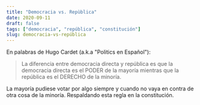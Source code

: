 ```yaml
---
title: "Democracia vs. Repùblica"
date: 2020-09-11
draft: false
tags: ["democracia", "república", "constitución"]
slug: democracia-vs-república
---
```

En palabras de Hugo Cardet (a.k.a "Politics en Español"):

> La diferencia entre democracia directa y república es que la democracia directa es el PODER de la mayoría mientras que la república es el DERECHO de la minoría.

La mayoría pudiese votar por algo siempre y cuando no vaya en contra de otra cosa de la minoría. Respaldando esta regla en la constitución.
